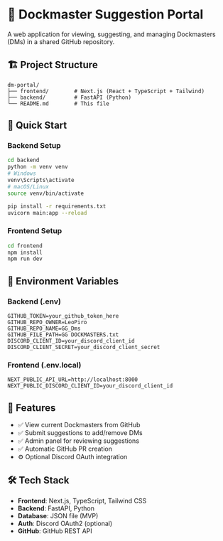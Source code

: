 # 🚢 Dockmaster Suggestion Portal

A web application for viewing, suggesting, and managing Dockmasters (DMs) in a shared GitHub repository.

## 🏗️ Project Structure

```
dm-portal/
├── frontend/        # Next.js (React + TypeScript + Tailwind)
├── backend/         # FastAPI (Python)
└── README.md        # This file
```

## 🚀 Quick Start

### Backend Setup
```bash
cd backend
python -m venv venv
# Windows
venv\Scripts\activate
# macOS/Linux
source venv/bin/activate

pip install -r requirements.txt
uvicorn main:app --reload
```

### Frontend Setup
```bash
cd frontend
npm install
npm run dev
```

## 🔧 Environment Variables

### Backend (.env)
```
GITHUB_TOKEN=your_github_token_here
GITHUB_REPO_OWNER=LeoPiro
GITHUB_REPO_NAME=GG_Dms
GITHUB_FILE_PATH=GG DOCKMASTERS.txt
DISCORD_CLIENT_ID=your_discord_client_id
DISCORD_CLIENT_SECRET=your_discord_client_secret
```

### Frontend (.env.local)
```
NEXT_PUBLIC_API_URL=http://localhost:8000
NEXT_PUBLIC_DISCORD_CLIENT_ID=your_discord_client_id
```

## 🎯 Features

- ✅ View current Dockmasters from GitHub
- ✅ Submit suggestions to add/remove DMs
- ✅ Admin panel for reviewing suggestions
- ✅ Automatic GitHub PR creation
- ⚙️ Optional Discord OAuth integration

## 🛠️ Tech Stack

- **Frontend**: Next.js, TypeScript, Tailwind CSS
- **Backend**: FastAPI, Python
- **Database**: JSON file (MVP)
- **Auth**: Discord OAuth2 (optional)
- **GitHub**: GitHub REST API
